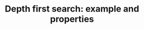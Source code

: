 ---
title: "Depth first search: example and properties"
published: true
morea_id: reading-screencast-14e
morea_summary: "Depth first search trace."
morea_type: reading
morea_sort_order: 5
morea_url: http://www.youtube.com/watch?v=HMPaUoGfsPo
morea_labels:
 - Screencast
 - Suthers
 - 17 min
---